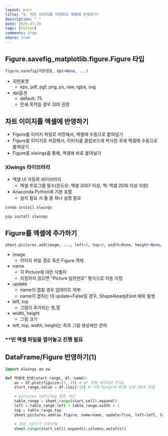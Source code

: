 ```yaml
---
layout: post
title: "4. 차트 이미지를 저장하고 엑셀에 반영하기"
description: " "
date: 2020-07-29
tags: [Python]
comments: true
share: true
---
```



## Figure.savefig_matplotlib.figure.Figure 타입

```python
figure.savefig(저장경로, dpi=None, ...)
```

- 지원포맷
  - eps, pdf, pgf, png, ps, raw, rgba, svg
- dpi옵션
  - default: 75
  - 인쇄 목적일 경우 300 권장

## 차트 이미지를 엑셀에 반영하기

- Figure를 이미지 파일로 저장해서, 엑셀에 수동으로 붙혀넣기
- Figure를 이미지로 저장해서, 이미지를 클립보드에 복사한 후에 엑셀에 수동으로 붙여넣기
- Figure를 xlwings를 통해, 엑셀에 바로 붙여널기

### Xlwings 라이브러리

- 엑셀 UI 자동화 라이브러리
  - 엑셀 프로그램 필수(윈도우: 엑셀 2007 이상, 맥: 엑셀 2016 이상 지원)
- Anaconda Python에 기본 포함
  - 설치 필요 시 둘 중 하나 실행 필요

```bash
conda install xlwings
```

```bash
pip install xlwings
```

## Figure를 엑셀에 추가하기

```python
sheet.pictures.add(image, ..., left=0, top=0, width=None, height=None, name=None, update=False)
```

- image
  - 이미지 파일 경로 혹은 Figure 객체
- name
  - 각 Picture에 대한 식별자
  - 지정하지 않으면 "Picture 일련번호" 형식으로 자동 지정
- update
  - name이 겹칠 경우 업데이트 여부
  - name이 겹치는 데 update=False일 경우, ShapeAleadyExist 예외 발생
- left, top
  - 그림이 추가되는 행,열
- width, height
  - 그림 크기
- left, top, width, height는 최초 그림 생성에만 관여

### **빈 엑셀 파일을 열어놓고 진행 필요

## DataFrame/Figure 반영하기(1)

```python
import xlwings as xw

def 엑셀에_반영(start_range, df, name):
    ax = df.plot(figsize=(7, 4)) # df 전체 데이터로 Plot
    start_range.value = df.iloc[:10] # 지정 Range에 df중 상위 10개 반영

    # pictures left/top 좌표 계산
    table_range = sheet.range(start_cell).expand()
    left = table_range.left + table_range.width + 1
    top = table_range.top
    sheet.pictures.add(ax.figure, name=name, update=True, left=left, top=top)

    # 컬럼 가로크기 자동조정
    sheet.range(start_cell).expand().columns.autofit()
```
